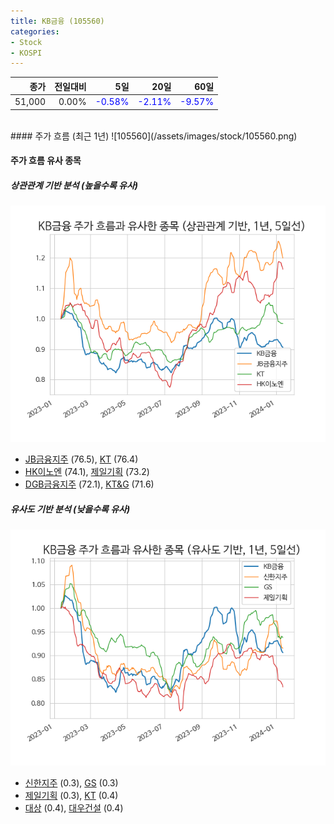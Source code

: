```yaml
---
title: KB금융 (105560)
categories:
- Stock
- KOSPI
---
```


|종가|전일대비|5일|20일|60일|
|---:|-------:|--:|---:|---:|
|51,000|0.00%|<span style="color: blue">-0.58%</span>|<span style="color: blue">-2.11%</span>|<span style="color: blue">-9.57%</span>|

<!-- more -->
<br>
#### 주가 흐름 (최근 1년)
![105560](/assets/images/stock/105560.png)


#### 주가 흐름 유사 종목


##### 상관관계 기반 분석 (높을수록 유사)
![105560](/assets/images/stock/105560_corr.png)
- [JB금융지주](/175330/) (76.5), [KT](/030200/) (76.4)
- [HK이노엔](/195940/) (74.1), [제일기획](/030000/) (73.2)
- [DGB금융지주](/139130/) (72.1), [KT&G](/033780/) (71.6)


##### 유사도 기반 분석 (낮을수록 유사)	
![105560](/assets/images/stock/105560_sim.png)
- [신한지주](/055550/) (0.3), [GS](/078930/) (0.3)
- [제일기획](/030000/) (0.3), [KT](/030200/) (0.4)
- [대상](/001680/) (0.4), [대우건설](/047040/) (0.4)